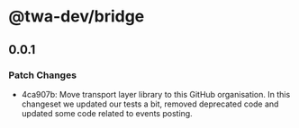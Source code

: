 # @twa-dev/bridge

## 0.0.1

### Patch Changes

- 4ca907b: Move transport layer library to this GitHub organisation. In this changeset we updated our tests a bit, removed deprecated code and updated some code related to events posting.

